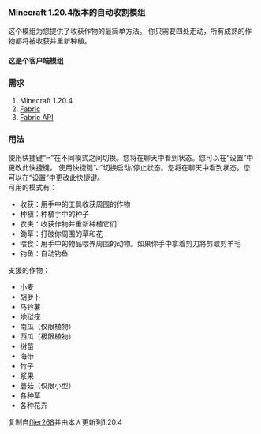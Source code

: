 ### Minecraft 1.20.4版本的自动收割模组
这个模组为您提供了收获作物的最简单方法。
你只需要四处走动，所有成熟的作物都将被收获并重新种植。

#### 这是个客户端模组

### 需求
1. Minecraft 1.20.4
2. [Fabric](https://fabricmc.net/wiki/install)
3. [Fabric API](https://www.curseforge.com/minecraft/mc-mods/fabric-api)

### 用法
使用快捷键“H”在不同模式之间切换。您将在聊天中看到状态。您可以在“设置”中更改此快捷键。
使用快捷键“J”切换启动/停止状态。您将在聊天中看到状态。您可以在“设置”中更改此快捷键。  
可用的模式有：

- 收获：用手中的工具收获周围的作物
- 种植：种植手中的种子
- 农夫：收获作物并重新种植它们
- 鋤草：打破你周围的草和花
- 喂食：用手中的物品喂养周围的动物。如果你手中拿着剪刀將剪取剪羊毛
- 钓鱼：自动钓鱼

支援的作物：

- 小麦
- 胡萝卜
- 马铃薯
- 地狱疣
- 南瓜（仅限植物）
- 西瓜（极限植物）
- 树苗
- 海带
- 竹子
- 浆果
- 蘑菇（仅限小型）
- 各种草
- 各种花卉


复制自[flier268](https://github.com/flier268/AutoHarvestMod)并由本人更新到1.20.4